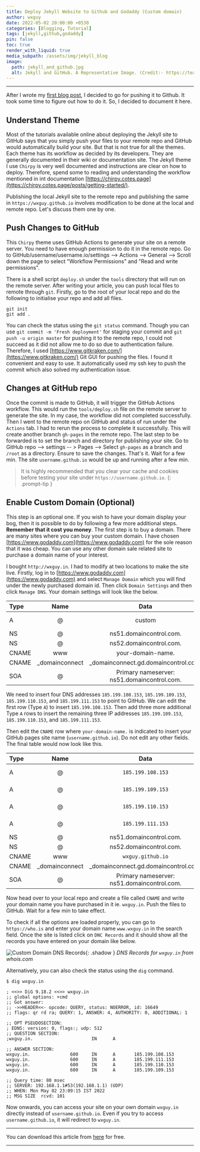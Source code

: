 ```yaml
---
title: Deploy Jekyll Website to Github and Godaddy (Custom domain)
author: wxguy
date: 2022-05-02 20:00:00 +0530
categories: [Blogging, Tutorial]
tags: [jekyll,github,godaddy]
pin: false
toc: true
render_with_liquid: true
media_subpath: /assets/img/jekyll_blog
image:
  path: jekyll_and_github.jpg
  alt: Jekyll and GitHub. A Representative Image. (Credit:- https://team-coder.com)
---
```


-------

After I wrote my [first blog post](https://wxguy.github.io/posts/creating-personal-blog-powered-by-github-jekyll-and-asciidoc-for-free/), I decided to go for pushing it to Github. It took some time to figure out how to do it. So, I decided to document it here. 

## Understand Theme

Most of the tutorials available online about deploying the Jekyll site to GitHub says that you simply push your files to your remote repo and GitHub would automatically build your site. But that is not true for all the themes. Each theme has its workflow as decided by its developers. They are generally documented in their wiki or documentation site. The Jekyll theme I use `Chirpy` is very well documented and instructions are clear on how to deploy. Therefore, spend some to reading and understanding the workflow mentioned in int documentation [https://chirpy.cotes.page](https://chirpy.cotes.page/posts/getting-started/). 

Publishing the local Jekyll site to the remote repo and publishing the same in `https://wxguy.github.io` involves modification to be done at the local and remote repo. Let's discuss them one by one.

## Push Changes to GitHub

This `Chirpy` theme uses GitHub Actions to generate your site on a remote server. You need to have enough permission to do it in the remote repo. Go to GitHub/username/username.io/settings --> Actions --> General --> Scroll down the page to select "Workflow Permissions" and "Read and write permissions".

There is a shell script `deploy.sh` under the `tools` directory that will run on the remote server. After writing your article, you can push local files to remote through `git`. Firstly, go to the root of your local repo and do the following to initialise your repo and add all files.

```console
git init
git add .
```
You can check the status using the `git status` command. Though you can use `git commit -m 'Fresh deployment'` for staging your commit and `git push -u origin master` for pushing it to the remote repo, I could not succeed as it did not allow me to do so due to authentication failure. Therefore, I used [https://www.gitkraken.com/](https://www.gitkraken.com/) Git GUI for pushing the files. I found it convenient and easy to use. It automatically used my ssh key to push the commit which also solved my authentication issue.

## Changes at GitHub repo

Once the commit is made to GitHub, it will trigger the GitHub Actions workflow. This would run the `tools/deploy.sh` file on the remote server to generate the site. In my case, the workflow did not completed successfully. Then I went to the remote repo on GitHub and status of run under the `Actions` tab. I had to rerun the process to complete it successfully. This will create another branch `gh-pages` in the remote repo. The last step to be forwarded is to set the branch and directory for publishing your site. Go to GitHub repo --> settings -- > Pages --> Select `gh-pages` as a branch and `/root` as a directory. Ensure to save the changes. That's it. Wait for a few min. The site `username.github.io` would be up and running after a few min.

> It is highly recommended that you clear your cache and cookies before testing your site under `https://username.github.io`. 
{: .prompt-tip }

## Enable Custom Domain (Optional)

This step is an optional one. If you wish to have your domain display your bog, then it is possible to do by following a few more additional steps. **Remember that it cost you money**. The first step is to buy a domain. There are many sites where you can buy your custom domain. I have chosen [https://www.godaddy.com](https://www.godaddy.com) for the sole reason that it was cheap. You can use any other domain sale related site to purchase a domain name of your interest. 

I bought `http://wxguy.in`. I had to modify at two locations to make the site live. Firstly, log in to [https://www.godaddy.com](https://www.godaddy.com) and select `Manage Domain` which you will find under the newly purchased domain id. Then click `Domain Settings` and then click `Manage DNS`.  Your domain settings will look like the below.

| Type   |      Name     |  Data    |      TLL    |
|:-------|:-------------:|:--------:|:-----------:|
| A      |        @      | custom   | 600 seconds |
| NS     |        @      |ns51.domaincontrol.com. | 1 Hour |
| NS     |        @      |ns52.domaincontrol.com. | 1 Hour |
|CNAME   |      www      | your-domain-name. |  1 Hour |
|CNAME |  _domainconnect |  _domainconnect.gd.domaincontrol.com. | 1 Hour |
|SOA |  @ | Primary nameserver: ns51.domaincontrol.com.  | 1 Hour |

We need to insert four DNS addresses `185.199.108.153`, `185.199.109.153`, `185.199.110.153`, and `185.199.111.153` to point to GitHub. We can edit the first row (Type `A`) to insert  `185.199.108.153`. Then add three more additional Type `A` rows to insert the remaining three IP addresses `185.199.109.153`, `185.199.110.153`, and `185.199.111.153`.

Then edit the `CNAME` row where `your-domain-name.` is indicated to insert your GitHub pages site name (`username.github.io`). Do not edit any other fields. The final table would now look like this.

| Type   |      Name     |  Data    |      TLL    |
|:-------|:-------------:|:--------:|:-----------:|
| A      |        @      | `185.199.108.153`   | 600 seconds |
| A      |        @      | `185.199.109.153`   | 600 seconds |
| A      |        @      | `185.199.110.153`   | 600 seconds |
| A      |        @      | `185.199.111.153`   | 600 seconds |
| NS     |        @      |ns51.domaincontrol.com. | 1 Hour |
| NS     |        @      |ns52.domaincontrol.com. | 1 Hour |
|CNAME   |      www      | `wxguy.github.io` |  1 Hour |
|CNAME |  _domainconnect |  _domainconnect.gd.domaincontrol.com. | 1 Hour |
|SOA |  @ | Primary nameserver: ns51.domaincontrol.com.  | 1 Hour |


Now head over to your local repo and create a file called `CNAME` and write your domain name you have purchased in it ie. `wxguy.in`. Push the files to GitHub. Wait for a few min to take effect. 

To check if all the options are loaded properly, you can go to `https://who.is` and enter your domain name `www.wxguy.in` in the search field. Once the site is listed click on `DNC Records` and it should show all the records you have entered on your domain like below.

![Custom Domain DNS Records](whois-dns-record.png){: .shadow }
_DNS Records for `wxguy.in` from whois.com_

Alternatively, you can also check the status using the `dig` command.

```console
$ dig wxguy.in

; <<>> DiG 9.18.2 <<>> wxguy.in
;; global options: +cmd
;; Got answer:
;; ->>HEADER<<- opcode: QUERY, status: NOERROR, id: 16649
;; flags: qr rd ra; QUERY: 1, ANSWER: 4, AUTHORITY: 0, ADDITIONAL: 1

;; OPT PSEUDOSECTION:
; EDNS: version: 0, flags:; udp: 512
;; QUESTION SECTION:
;wxguy.in.                      IN      A

;; ANSWER SECTION:
wxguy.in.               600     IN      A       185.199.108.153
wxguy.in.               600     IN      A       185.199.111.153
wxguy.in.               600     IN      A       185.199.110.153
wxguy.in.               600     IN      A       185.199.109.153

;; Query time: 80 msec
;; SERVER: 192.168.1.1#53(192.168.1.1) (UDP)
;; WHEN: Mon May 02 23:09:15 IST 2022
;; MSG SIZE  rcvd: 101
```

Now onwards, you can access your site on your own domain `wxguy.in` directly instead of `username.github.io`. Even if you try to access `username.github.io`, it will redirect to `wxguy.in`.




------
You can download this article from [here](https://wxguy.github.io/assets/downloads/pdfs/2022-05-02-deploying-jekyll-blog-on-github.pdf) for free.

------

